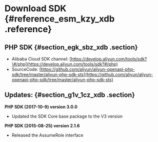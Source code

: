 # Download SDK {#reference_esm_kzy_xdb .reference}

## PHP SDK {#section_egk_sbz_xdb .section}

-   Alibaba Cloud SDK channel: [https://develop.aliyun.com/tools/sdk?\#/php](https://develop.aliyun.com/tools/sdk?#/php)
-   SourceCode: [https://github.com/aliyun/aliyun-openapi-php-sdk/tree/master/aliyun-php-sdk-sts](https://github.com/aliyun/aliyun-openapi-php-sdk/tree/master/aliyun-php-sdk-sts)

## Updates: {#section_g1v_1cz_xdb .section}

**PHP SDK \(2017-10-9\) version 3.0.0**

-   Updated the SDK Core base package to the V3 version

**PHP SDK \(2015-08-25\) version 2.1.6**

-   Released the AssumeRole interface


